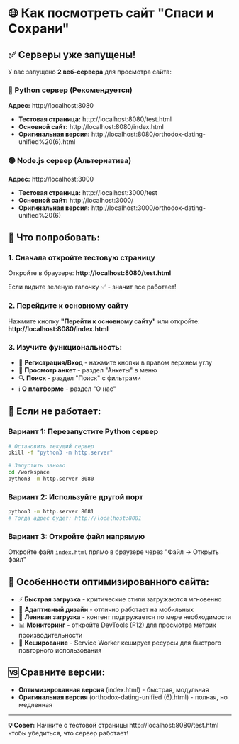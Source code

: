 # 🌐 Как посмотреть сайт "Спаси и Сохрани"

## ✅ Серверы уже запущены!

У вас запущено **2 веб-сервера** для просмотра сайта:

### 🐍 Python сервер (Рекомендуется)
**Адрес:** http://localhost:8080

- **Тестовая страница:** http://localhost:8080/test.html
- **Основной сайт:** http://localhost:8080/index.html  
- **Оригинальная версия:** http://localhost:8080/orthodox-dating-unified%20(6).html

### 🟢 Node.js сервер (Альтернатива)
**Адрес:** http://localhost:3000

- **Тестовая страница:** http://localhost:3000/test
- **Основной сайт:** http://localhost:3000/
- **Оригинальная версия:** http://localhost:3000/orthodox-dating-unified%20(6)

## 🎯 Что попробовать:

### 1. Сначала откройте тестовую страницу
Откройте в браузере: **http://localhost:8080/test.html**

Если видите зеленую галочку ✅ - значит все работает!

### 2. Перейдите к основному сайту
Нажмите кнопку **"Перейти к основному сайту"** или откройте: **http://localhost:8080/index.html**

### 3. Изучите функциональность:
- 📝 **Регистрация/Вход** - нажмите кнопки в правом верхнем углу
- 👥 **Просмотр анкет** - раздел "Анкеты" в меню
- 🔍 **Поиск** - раздел "Поиск" с фильтрами
- ℹ️ **О платформе** - раздел "О нас"

## 🚨 Если не работает:

### Вариант 1: Перезапустите Python сервер
```bash
# Остановить текущий сервер
pkill -f "python3 -m http.server"

# Запустить заново
cd /workspace
python3 -m http.server 8080
```

### Вариант 2: Используйте другой порт
```bash
python3 -m http.server 8081
# Тогда адрес будет: http://localhost:8081
```

### Вариант 3: Откройте файл напрямую
Откройте файл `index.html` прямо в браузере через "Файл → Открыть файл"

## 🎨 Особенности оптимизированного сайта:

- ⚡ **Быстрая загрузка** - критические стили загружаются мгновенно
- 📱 **Адаптивный дизайн** - отлично работает на мобильных
- 🔄 **Ленивая загрузка** - контент подгружается по мере необходимости  
- 📊 **Мониторинг** - откройте DevTools (F12) для просмотра метрик производительности
- 💾 **Кеширование** - Service Worker кеширует ресурсы для быстрого повторного использования

## 🆚 Сравните версии:

- **Оптимизированная версия** (index.html) - быстрая, модульная
- **Оригинальная версия** (orthodox-dating-unified (6).html) - полная, но медленная

---

**💡 Совет:** Начните с тестовой страницы http://localhost:8080/test.html чтобы убедиться, что сервер работает!